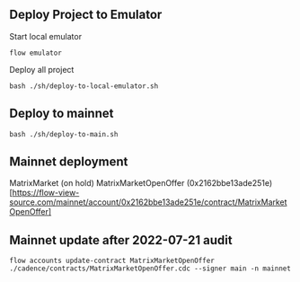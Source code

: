 ## Deploy Project to Emulator

Start local emulator

`flow emulator`

Deploy all project

`bash ./sh/deploy-to-local-emulator.sh`

## Deploy to mainnet

`bash ./sh/deploy-to-main.sh`

## Mainnet deployment
MatrixMarket (on hold)
MatrixMarketOpenOffer (0x2162bbe13ade251e)[https://flow-view-source.com/mainnet/account/0x2162bbe13ade251e/contract/MatrixMarketOpenOffer]

## Mainnet update after 2022-07-21 audit
`flow accounts update-contract MatrixMarketOpenOffer ./cadence/contracts/MatrixMarketOpenOffer.cdc --signer main -n mainnet`
